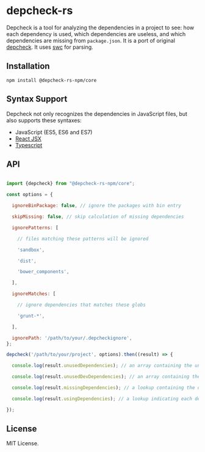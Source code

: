 # depcheck-rs

Depcheck is a tool for analyzing the dependencies in a project to see: how each dependency is used, which dependencies are useless, and which dependencies are missing from `package.json`.
It is a port of original [depcheck](https://github.com/depcheck/depcheck). It uses [swc](https://github.com/swc-project/swc) for parsing.

## Installation

```
npm install @depcheck-rs-npm/core
```

## Syntax Support

Depcheck not only recognizes the dependencies in JavaScript files, but also supports these syntaxes:

- JavaScript (ES5, ES6 and ES7)
- [React JSX](http://facebook.github.io/react/docs/jsx-in-depth.html)
- [Typescript](http://www.typescriptlang.org/)

[comment]: <> (## Usage)

[comment]: <> (```)

[comment]: <> (depcheck [directory] [arguments])

[comment]: <> (```)

[comment]: <> (The `directory` argument is the root directory of your project &#40;where the `package.json` file is&#41;. If unspecified, defaults to current directory.)

[comment]: <> (All of the arguments are optional:)

[comment]: <> (`--ignore-bin-package=[true|false]`: A flag to indicate if depcheck ignores the packages containing bin entry. The default value is `false`.)

[comment]: <> (`--skip-missing=[true|false]`: A flag to indicate if depcheck skips calculation of missing dependencies. The default value is `false`.)

[comment]: <> (`--json`: Output results in JSON. When not specified, depcheck outputs in human friendly format.)

[comment]: <> (`--oneline`: Output results as space separated string. Useful for copy/paste.)

[comment]: <> (`--ignores`: A comma separated array containing package names to ignore. It can be glob expressions. Example, `--ignores="eslint,babel-*"`.)

[comment]: <> (`--ignore-dirs`: DEPRECATED, use ignore-patterns instead. A comma separated array containing directory names to ignore. Example, `--ignore-dirs=dist,coverage`.)

[comment]: <> (`--ignore-path`: Path to a file with patterns describing files to ignore. Files must match the .gitignore [spec]&#40;http://git-scm.com/docs/gitignore&#41;. Example, `--ignore-path=.eslintignore`.)

[comment]: <> (`--ignore-patterns`: Comma separated patterns describing files to ignore. Patterns must match the .gitignore [spec]&#40;http://git-scm.com/docs/gitignore&#41;. Example, `--ignore-patterns=build/Release,dist,coverage,*.log`.)

[comment]: <> (`--help`: Show the help message.)

[comment]: <> (`--parsers`, `--detectors` and `--specials`: These arguments are for advanced usage. They provide an easy way to customize the file parser and dependency detection. Check [the pluggable design document]&#40;https://github.com/depcheck/depcheck/blob/master/doc/pluggable-design.md&#41; for more information.)

[comment]: <> (`--config=[filename]`: An external configuration file &#40;see below&#41;.)

[comment]: <> (## Usage with a configuration file)

[comment]: <> (Depcheck can be used with an rc configuration file. In order to do so, create a .depcheckrc file in your project's package.json folder, and set the CLI keys in YAML, JSON, and Javascript formats.)

[comment]: <> (For example, the CLI arguments `--ignores="eslint,babel-*" --skip-missing=true` would turn into:)

[comment]: <> (**_.depcheckrc_**)

[comment]: <> (```)

[comment]: <> (ignores: ["eslint", "babel-*"])

[comment]: <> (skip-missing: true)

[comment]: <> (```)

[comment]: <> (**Important:** if provided CLI arguments conflict with configuration file ones, the CLI ones will take precedence over the rc file ones.)

[comment]: <> (The rc configuration file can also contain the following extensions: `.json`, `.yaml`, `.yml`.)

## API

```js

import {depcheck} from "@depcheck-rs-npm/core";

const options = {

  ignoreBinPackage: false, // ignore the packages with bin entry

  skipMissing: false, // skip calculation of missing dependencies

  ignorePatterns: [

    // files matching these patterns will be ignored

    'sandbox',

    'dist',

    'bower_components',

  ],

  ignoreMatches: [

    // ignore dependencies that matches these globs

    'grunt-*',

  ],

  ignorePath: '/path/to/your/.depcheckignore',
};

depcheck('/path/to/your/project', options).then((result) => {

  console.log(result.unusedDependencies); // an array containing the unused dependencies

  console.log(result.unusedDevDependencies); // an array containing the unused devDependencies

  console.log(result.missingDependencies); // a lookup containing the dependencies missing in `package.json` and where they are used

  console.log(result.usingDependencies); // a lookup indicating each dependency is used by which files

});

```

[comment]: <> (## Example)

[comment]: <> (The following example checks the dependencies under `/path/to/my/project` folder:)

[comment]: <> (```sh)

[comment]: <> ($> depcheck /path/to/my/project)

[comment]: <> (Unused dependencies)

[comment]: <> (* underscore)

[comment]: <> (Unused devDependencies)

[comment]: <> (* jasmine)

[comment]: <> (Missing dependencies)

[comment]: <> (* lodash)

[comment]: <> (```)

[comment]: <> (It figures out:)

[comment]: <> (- The dependency `underscore` is declared in the `package.json` file, but not used by any code.)

[comment]: <> (- The devDependency `jasmine` is declared in the `package.json` file, but not used by any code.)

[comment]: <> (- The dependency `lodash` is used somewhere in the code, but not declared in the `package.json` file.)

[comment]: <> (Please note that, if a subfolder has a `package.json` file, it is considered another project and should be checked with another depcheck command.)

[comment]: <> (The following example checks the same project, however, outputs as a JSON blob. Depcheck's JSON output is in one single line for easy pipe and computation. The [`json`]&#40;https://www.npmjs.com/package/json&#41; command after the pipe is a node.js program to beautify the output.)

[comment]: <> (```js)

[comment]: <> ($> depcheck /path/to/my/project --json | json)

[comment]: <> ({)

[comment]: <> (  "dependencies": [)

[comment]: <> (    "underscore")

[comment]: <> (  ],)

[comment]: <> (  "devDependencies": [)

[comment]: <> (    "jasmine")

[comment]: <> (  ],)

[comment]: <> (  "missing": {)

[comment]: <> (    "lodash": [)

[comment]: <> (      "/path/to/my/project/file.using.lodash.js")

[comment]: <> (    ])

[comment]: <> (  },)

[comment]: <> (  "using": {)

[comment]: <> (    "react": [)

[comment]: <> (      "/path/to/my/project/file.using.react.jsx",)

[comment]: <> (      "/path/to/my/project/another.file.using.react.jsx")

[comment]: <> (    ],)

[comment]: <> (    "lodash": [)

[comment]: <> (      "/path/to/my/project/file.using.lodash.js")

[comment]: <> (    ])

[comment]: <> (  },)

[comment]: <> (  "invalidFiles": {)

[comment]: <> (    "/path/to/my/project/file.having.syntax.error.js": "SyntaxError: <call stack here>")

[comment]: <> (  },)

[comment]: <> (  "invalidDirs": {)

[comment]: <> (    "/path/to/my/project/folder/without/permission": "Error: EACCES, <call stack here>")

[comment]: <> (  })

[comment]: <> (})

[comment]: <> (```)

[comment]: <> (- The `dependencies`, `devDependencies` and `missing` properties have the same meanings in the previous example.)

[comment]: <> (- The `using` property is a lookup indicating each dependency is used by which files.)

[comment]: <> (- The value of `missing` and `using` lookup is an array. It means the dependency may be used by many files.)

[comment]: <> (- The `invalidFiles` property contains the files having syntax error or permission error. The value is the error details. However, only one error is stored in the lookup.)

[comment]: <> (- The `invalidDirs` property contains the directories having permission error. The value is the error details.)

## License

MIT License.
